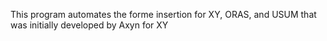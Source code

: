 This program automates the forme insertion for XY, ORAS, and USUM that was initially developed by Axyn for XY
